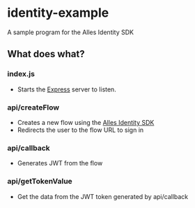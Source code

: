 # identity-example

A sample program for the Alles Identity SDK

## What does what?

### index.js

- Starts the [Express](https://expressjs.com/) server to listen.

### api/createFlow

- Creates a new flow using the [Alles Identity SDK](https://www.npmjs.com/package/@alleshq/identity)
- Redirects the user to the flow URL to sign in

### api/callback

- Generates JWT from the flow

### api/getTokenValue

- Get the data from the JWT token generated by api/callback
